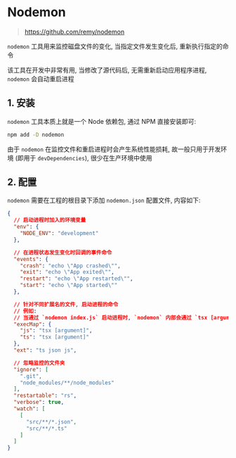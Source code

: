# Nodemon

> <https://github.com/remy/nodemon>

`nodemon` 工具用来监控磁盘文件的变化, 当指定文件发生变化后, 重新执行指定的命令

该工具在开发中非常有用, 当修改了源代码后, 无需重新启动应用程序进程, `nodemon` 会自动重启进程

## 1. 安装

`nodemon` 工具本质上就是一个 Node 依赖包, 通过 NPM 直接安装即可:

```bash
npm add -D nodemon
```

由于 `nodemon` 在监控文件和重启进程时会产生系统性能损耗, 故一般只用于开发环境 (即用于 `devDependencies`), 很少在生产环境中使用

## 2. 配置

`nodemon` 需要在工程的根目录下添加 `nodemon.json` 配置文件, 内容如下:

```json
{
  // 启动进程时加入的环境变量
  "env": {
    "NODE_ENV": "development"
  },

  // 在进程状态发生变化时回调的事件命令
  "events": {
    "crash": "echo \"App crashed\"",
    "exit": "echo \"App exited\"",
    "restart": "echo \"App restarted\"",
    "start": "echo \"App started\""
  },

  // 针对不同扩展名的文件, 启动进程的命令
  // 例如:
  // 当通过 `nodemon index.js` 启动进程时, `nodemon` 内部会通过 `tsx [argument] index.js` 执行程序
  "execMap": {
    "js": "tsx [argument]",
    "ts": "tsx [argument]"
  },
  "ext": "ts json js",

  // 忽略监控的文件夹
  "ignore": [
    ".git",
    "node_modules/**/node_modules"
  ],
  "restartable": "rs",
  "verbose": true,
  "watch": [
    [
      "src/**/*.json",
      "src/**/*.ts"
    ]
  ]
}
```

